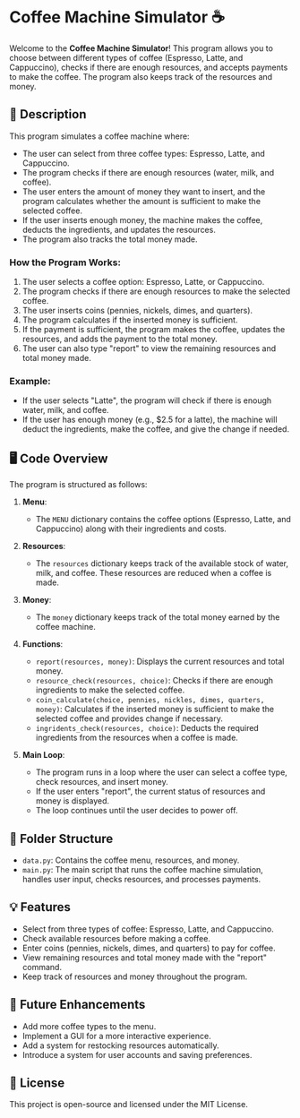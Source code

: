 # Coffee Machine Simulator ☕️

Welcome to the **Coffee Machine Simulator**! This program allows you to choose between different types of coffee (Espresso, Latte, and Cappuccino), checks if there are enough resources, and accepts payments to make the coffee. The program also keeps track of the resources and money.

## 📝 Description

This program simulates a coffee machine where:
- The user can select from three coffee types: Espresso, Latte, and Cappuccino.
- The program checks if there are enough resources (water, milk, and coffee).
- The user enters the amount of money they want to insert, and the program calculates whether the amount is sufficient to make the selected coffee.
- If the user inserts enough money, the machine makes the coffee, deducts the ingredients, and updates the resources.
- The program also tracks the total money made.

### How the Program Works:
1. The user selects a coffee option: Espresso, Latte, or Cappuccino.
2. The program checks if there are enough resources to make the selected coffee.
3. The user inserts coins (pennies, nickels, dimes, and quarters).
4. The program calculates if the inserted money is sufficient.
5. If the payment is sufficient, the program makes the coffee, updates the resources, and adds the payment to the total money.
6. The user can also type "report" to view the remaining resources and total money made.

### Example:
- If the user selects "Latte", the program will check if there is enough water, milk, and coffee.
- If the user has enough money (e.g., $2.5 for a latte), the machine will deduct the ingredients, make the coffee, and give the change if needed.

## 🖥️ Code Overview

The program is structured as follows:

1. **Menu**:
   - The `MENU` dictionary contains the coffee options (Espresso, Latte, and Cappuccino) along with their ingredients and costs.
   
2. **Resources**:
   - The `resources` dictionary keeps track of the available stock of water, milk, and coffee. These resources are reduced when a coffee is made.

3. **Money**:
   - The `money` dictionary keeps track of the total money earned by the coffee machine.

4. **Functions**:
   - `report(resources, money)`: Displays the current resources and total money.
   - `resource_check(resources, choice)`: Checks if there are enough ingredients to make the selected coffee.
   - `coin_calculate(choice, pennies, nickles, dimes, quarters, money)`: Calculates if the inserted money is sufficient to make the selected coffee and provides change if necessary.
   - `ingridents_check(resources, choice)`: Deducts the required ingredients from the resources when a coffee is made.

5. **Main Loop**:
   - The program runs in a loop where the user can select a coffee type, check resources, and insert money.
   - If the user enters "report", the current status of resources and money is displayed.
   - The loop continues until the user decides to power off.

## 📂 Folder Structure

- `data.py`: Contains the coffee menu, resources, and money.
- `main.py`: The main script that runs the coffee machine simulation, handles user input, checks resources, and processes payments.

## 💡 Features

- Select from three types of coffee: Espresso, Latte, and Cappuccino.
- Check available resources before making a coffee.
- Enter coins (pennies, nickels, dimes, and quarters) to pay for coffee.
- View remaining resources and total money made with the "report" command.
- Keep track of resources and money throughout the program.

## 🌟 Future Enhancements

- Add more coffee types to the menu.
- Implement a GUI for a more interactive experience.
- Add a system for restocking resources automatically.
- Introduce a system for user accounts and saving preferences.

## 📜 License

This project is open-source and licensed under the MIT License.
